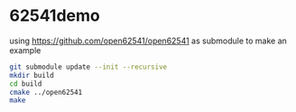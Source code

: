 # 62541demo
using https://github.com/open62541/open62541 as submodule to make an example

```bash
git submodule update --init --recursive
mkdir build
cd build
cmake ../open62541
make

```
